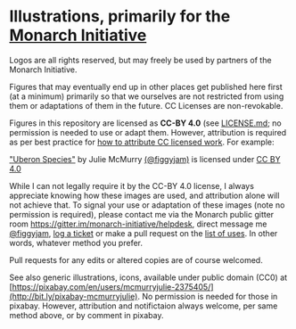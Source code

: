 # Illustrations, primarily for the [Monarch Initiative](http://monarch-initiative.org)

Logos are all rights reserved, but may freely be used by partners of the Monarch Initiative.

Figures that may eventually end up in other places get published here first (at a minimum) primarily so that we ourselves are not restricted from using them or adaptations of them in the future. CC Licenses are non-revokable.

Figures in this repository are licensed as **CC-BY 4.0** (see [LICENSE.md](https://github.com/jmcmurry/open-illustrations/blob/master/LICENSE.MD); no permission is needed to use or adapt them. However, attribution is required as per best practice for [how to attribute CC licensed work](https://wiki.creativecommons.org/wiki/Best_practices_for_attribution#This_is_an_ideal_attribution). For example:

["Uberon Species"](https://github.com/jmcmurry/open-illustrations/blob/master/figures/uberon_species_views_2017-02-27a.pdf) by Julie McMurry [(@figgyjam)](https://twitter.com/figgyjam) is licensed under [CC BY 4.0](https://github.com/jmcmurry/open-illustrations/blob/master/LICENSE.MD)

While I can not legally require it by the CC-BY 4.0 license, I always appreciate knowing how these images are used, and attribution alone will not achieve that. To signal your use or adaptation of these images (note no permission is required), please contact me via the Monarch public gitter room https://gitter.im/monarch-initiative/helpdesk, direct message me [@figgyjam](https://twitter.com/figgyjam),  [log a ticket](https://github.com/jmcmurry/illustrations/) or make a pull request on the [list of uses](https://github.com/jmcmurry/open-illustrations/blob/master/figures/reuses.md). In other words, whatever method you prefer.

Pull requests for any edits or altered copies are of course welcomed.

See also generic illustrations, icons, available under public domain (CC0) at [https://pixabay.com/en/users/mcmurryjulie-2375405/](http://bit.ly/pixabay-mcmurryjulie). No permission is needed for those in pixabay. However, attribution and notifictaion always welcome, per same method above, or by comment in pixabay.
